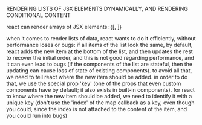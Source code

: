 RENDERING LISTS OF JSX ELEMENTS DYNAMICALLY, AND RENDERING CONDITIONAL CONTENT

react can render arrays of JSX elements:
{[<Card/>, <Card/>]}

when it comes to render lists of data, react wants to do it efficiently, without performance loses or bugs: if all items of the list look the same, by default, react adds the new item at the bottom of the list, and then updates the rest to recover the initial order, and this is not good regarding performance, and it can even lead to bugs (if the components of the list are stateful, then the updating can cause loss of state of existing components). to avoid all that, we need to tell react where the new item should be added. in order to do that, we use the special prop 'key' (one of the props that even custom components have by default; it also exists in built-in components). for react to know where the new item should be added, we need to identify it with a unique key (don't use the 'index' of the map callback as a key, even though you could, since the index is not attached to the content of the item, and you could run into bugs)
